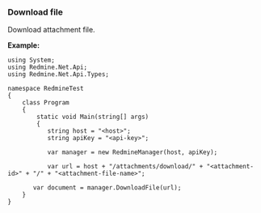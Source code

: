 ### Download file

Download attachment file.

**Example:**

    using System;
    using Redmine.Net.Api;
    using Redmine.Net.Api.Types;

    namespace RedmineTest
    {
        class Program
        {
            static void Main(string[] args)
            {
               string host = "<host>";
               string apiKey = "<api-key>";

               var manager = new RedmineManager(host, apiKey);

               var url = host + "/attachments/download/" + "<attachment-id>" + "/" + "<attachment-file-name>";

	       var document = manager.DownloadFile(url);           
        }
    }